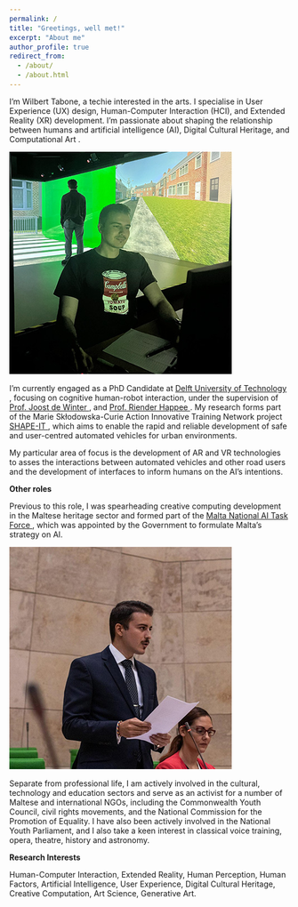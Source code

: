 ```yaml
---
permalink: /
title: "Greetings, well met!"
excerpt: "About me"
author_profile: true
redirect_from: 
  - /about/
  - /about.html
---
```



I’m Wilbert Tabone, a techie interested in the arts. I specialise in User Experience (UX) design, Human-Computer Interaction (HCI), and Extended Reality (XR) development. I’m passionate about shaping the relationship between humans and artificial intelligence (AI), Digital Cultural Heritage, and Computational Art .

<div class="imgwrapper">
   <img src="/images/about-page/science.jpg" alt="science" />
  <p> I’m currently engaged as a PhD Candidate at <a href="https://www.tudelft.nl/staff/w.tabone/"> Delft University of Technology </a>, focusing on cognitive human-robot interaction, under the supervision of <a href="https://www.tudelft.nl/staff/j.c.f.dewinter/"> Prof. Joost de Winter </a>, and <a href="https://www.tudelft.nl/staff/r.happee/"> Prof. Riender Happee </a>. My research forms part of the Marie Skłodowska-Curie Action Innovative Training Network project <a href ="https://www.shape-it.eu/esr/esr-9-assessing-interactions-between-avs-vrus-using-virtual-augmented-reality/"> SHAPE-IT </a>, which aims to enable the rapid and reliable development of safe and user-centred automated vehicles for urban environments. </p>
</div>


  <p>My particular area of focus is the development of AR and VR technologies to asses the interactions between automated vehicles and other road users and the development of interfaces to inform humans on the AI’s intentions. </p>

**Other roles**

Previous to this role, I was spearheading creative computing development in the Maltese heritage sector and formed part of the <a href="https://malta.ai/"> Malta National AI Task Force </a>, which was appointed by the Government to formulate Malta’s strategy on AI.

<div class="imgwrapright">
   <img src="/images/about-page/parliament.jpg" alt="parliament"/>
    <p> Separate from professional life, I am actively involved in the cultural, technology and education sectors and serve as an activist for a number of Maltese and international NGOs, including the Commonwealth Youth Council, civil rights movements, and the National Commission for the Promotion of Equality. I have also been actively involved in the National Youth Parliament, and I also take a keen interest in classical voice training, opera, theatre, history and astronomy. </p>
</div>

**Research Interests**

Human-Computer Interaction, Extended Reality, Human Perception, Human Factors, Artificial Intelligence, User Experience, Digital Cultural Heritage, Creative Computation, Art Science, Generative Art.